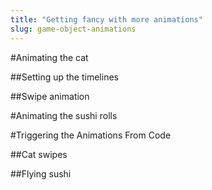 ```yaml
---
title: "Getting fancy with more animations"
slug: game-object-animations
---     
```


#Animating the cat

##Setting up the timelines

##Swipe animation

#Animating the sushi rolls

#Triggering the Animations From Code

##Cat swipes

##Flying sushi